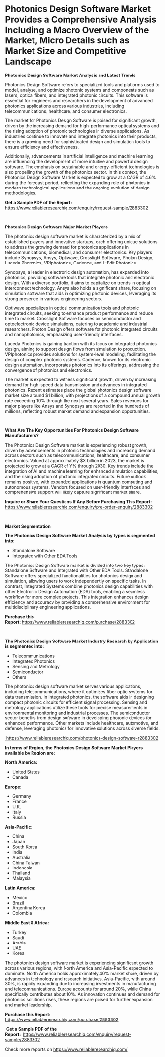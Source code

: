 <p><h1>Photonics Design Software Market Provides a Comprehensive Analysis Including a Macro Overview of the Market, Micro Details such as Market Size and Competitive Landscape</h1></p><p><strong>Photonics Design Software Market Analysis and Latest Trends</strong></p>
<p><p>Photonics Design Software refers to specialized tools and platforms used to model, analyze, and optimize photonic systems and components such as lasers, optical fibers, and integrated photonic circuits. This software is essential for engineers and researchers in the development of advanced photonics applications across various industries, including telecommunications, healthcare, and consumer electronics.</p><p>The market for Photonics Design Software is poised for significant growth, driven by the increasing demand for high-performance optical systems and the rising adoption of photonic technologies in diverse applications. As industries continue to innovate and integrate photonics into their products, there is a growing need for sophisticated design and simulation tools to ensure efficiency and effectiveness.</p><p>Additionally, advancements in artificial intelligence and machine learning are influencing the development of more intuitive and powerful design software. The emphasis on sustainable and energy-efficient technologies is also propelling the growth of the photonics sector. In this context, the Photonics Design Software Market is expected to grow at a CAGR of 4.6% during the forecast period, reflecting the expanding role of photonics in modern technological applications and the ongoing evolution of design methodologies.</p></p>
<p><strong>Get a Sample PDF of the Report:&nbsp;</strong> <a href="https://www.reliableresearchiq.com/enquiry/request-sample/2883302?utm_campaign=3202&utm_medium=2&utm_source=Github&utm_content=ia&utm_term=13032025&utm_id=photonics-design-software">https://www.reliableresearchiq.com/enquiry/request-sample/2883302</a></p>
<p>&nbsp;</p>
<p><strong>Photonics Design Software Major Market Players</strong></p>
<p><p>The photonics design software market is characterized by a mix of established players and innovative startups, each offering unique solutions to address the growing demand for photonics applications in telecommunications, biomedical, and consumer electronics. Key players include Synopsys, Ansys, Optiwave, Crosslight Software, Photon Design, Luceda Photonics, VPIphotonics, Cadence, and L-Edit Photonics.</p><p>Synopsys, a leader in electronic design automation, has expanded into photonics, providing software tools that integrate photonic and electronic design. With a diverse portfolio, it aims to capitalize on trends in optical interconnect technology. Ansys also holds a significant share, focusing on simulation software that aids in optimizing photonic devices, leveraging its strong presence in various engineering sectors.</p><p>Optiwave specializes in optical communication tools and photonic integrated circuits, seeking to enhance product performance and reduce time to market. Crosslight Software focuses on semiconductor and optoelectronic device simulations, catering to academic and industrial researchers. Photon Design offers software for photonic integrated circuits and nanophotonics, emphasizing user-friendly interfaces.</p><p>Luceda Photonics is gaining traction with its focus on integrated photonics design, aiming to support design flows from simulation to production. VPIphotonics provides solutions for system-level modeling, facilitating the design of complex photonic systems. Cadence, known for its electronic design automation, incorporates photonics into its offerings, addressing the convergence of photonics and electronics.</p><p>The market is expected to witness significant growth, driven by increasing demand for high-speed data transmission and advances in integrated photonics. Recent estimates place the global photonics design software market size around $1 billion, with projections of a compound annual growth rate exceeding 10% through the next several years. Sales revenues for major players like Ansys and Synopsys are reported in the hundreds of millions, reflecting robust market demand and expansion opportunities.</p></p>
<p>&nbsp;</p>
<p><strong>What Are The Key Opportunities For Photonics Design Software Manufacturers?</strong></p>
<p><p>The Photonics Design Software market is experiencing robust growth, driven by advancements in photonic technologies and increasing demand across sectors such as telecommunications, healthcare, and consumer electronics. Valued at approximately $X billion in 2023, the market is projected to grow at a CAGR of Y% through 2030. Key trends include the integration of AI and machine learning for enhanced simulation capabilities, and the rising adoption of photonic integrated circuits. Future outlook remains positive, with expanded applications in quantum computing and autonomous systems. Vendors focused on user-friendly interfaces and comprehensive support will likely capture significant market share.</p></p>
<p><strong>Inquire or Share Your Questions If Any Before Purchasing This Report:</strong> <a href="https://www.reliableresearchiq.com/enquiry/pre-order-enquiry/2883302?utm_campaign=3202&utm_medium=2&utm_source=Github&utm_content=ia&utm_term=13032025&utm_id=photonics-design-software">https://www.reliableresearchiq.com/enquiry/pre-order-enquiry/2883302</a></p>
<p>&nbsp;</p>
<p><strong>Market Segmentation</strong></p>
<p><strong>The Photonics Design Software Market Analysis by types is segmented into:</strong></p>
<p><ul><li>Standalone Software</li><li>Integrated with Other EDA Tools</li></ul></p>
<p><p>The Photonics Design Software market is divided into two key types: Standalone Software and Integrated with Other EDA Tools. Standalone Software offers specialized functionalities for photonics design and simulation, allowing users to work independently on specific tasks. In contrast, Integrated Systems combine photonics design capabilities with other Electronic Design Automation (EDA) tools, enabling a seamless workflow for more complex projects. This integration enhances design efficiency and accuracy by providing a comprehensive environment for multidisciplinary engineering applications.</p></p>
<p><strong>Purchase this Report:&nbsp;</strong><a href="https://www.reliableresearchiq.com/purchase/2883302?utm_campaign=3202&utm_medium=2&utm_source=Github&utm_content=ia&utm_term=13032025&utm_id=photonics-design-software">https://www.reliableresearchiq.com/purchase/2883302</a></p>
<p>&nbsp;</p>
<p><strong>The Photonics Design Software Market Industry Research by Application is segmented into:</strong></p>
<p><ul><li>Telecommunications</li><li>Integrated Photonics</li><li>Sensing and Metrology</li><li>Semiconductor</li><li>Others</li></ul></p>
<p><p>The photonics design software market serves various applications, including telecommunications, where it optimizes fiber optic systems for data transmission. In integrated photonics, the software aids in designing compact photonic circuits for efficient signal processing. Sensing and metrology applications utilize these tools for precise measurements in environmental monitoring and industrial processes. The semiconductor sector benefits from design software in developing photonic devices for enhanced performance. Other markets include healthcare, automotive, and defense, leveraging photonics for innovative solutions across diverse fields.</p></p>
<p><a href="https://www.reliableresearchiq.com/photonics-design-software-r2883302?utm_campaign=3202&utm_medium=2&utm_source=Github&utm_content=ia&utm_term=13032025&utm_id=photonics-design-software">&nbsp;https://www.reliableresearchiq.com/photonics-design-software-r2883302</a></p>
<p><strong>In terms of Region, the Photonics Design Software Market Players available by Region are:</strong></p>
<p>
    <p> <strong> North America: </strong>
        <ul>
            <li>United States</li>
            <li>Canada</li>
        </ul>
        </p> 
    <p> <strong> Europe: </strong>
        <ul>
            <li>Germany</li>
            <li>France</li>
            <li>U.K.</li>
            <li>Italy</li>
            <li>Russia</li>
        </ul>
        </p> 
    <p> <strong> Asia-Pacific: </strong>
        <ul>
            <li>China</li>
            <li>Japan</li>
            <li>South Korea</li>
            <li>India</li>
            <li>Australia</li>
            <li>China Taiwan</li>
            <li>Indonesia</li>
            <li>Thailand</li>
            <li>Malaysia</li>
        </ul>
        </p> 
    <p> <strong> Latin America: </strong>
        <ul>
            <li>Mexico</li>
            <li>Brazil</li>
            <li>Argentina Korea</li>
            <li>Colombia</li>
        </ul>
        </p> 
    <p> <strong> Middle East & Africa: </strong>
        <ul>
            <li>Turkey</li>
            <li>Saudi</li>
            <li>Arabia</li>
            <li>UAE</li>
            <li>Korea</li>
        </ul>
    </p>
    </p>
<p><p>The photonics design software market is experiencing significant growth across various regions, with North America and Asia-Pacific expected to dominate. North America holds approximately 40% market share, driven by advances in technology and research initiatives. Asia-Pacific, with around 30%, is rapidly expanding due to increasing investments in manufacturing and telecommunications. Europe accounts for around 20%, while China specifically contributes about 10%. As innovation continues and demand for photonics solutions rises, these regions are poised for further expansion and market leadership.</p></p>
<p><strong>Purchase this Report: </strong><a href="https://www.reliableresearchiq.com/purchase/2883302?utm_campaign=3202&utm_medium=2&utm_source=Github&utm_content=ia&utm_term=13032025&utm_id=photonics-design-software">https://www.reliableresearchiq.com/purchase/2883302</a></p>
<p>&nbsp;<strong>Get a Sample PDF of the Report:&nbsp;&nbsp;</strong><a href="https://www.reliableresearchiq.com/enquiry/request-sample/2883302?utm_campaign=3202&utm_medium=2&utm_source=Github&utm_content=ia&utm_term=13032025&utm_id=photonics-design-software">https://www.reliableresearchiq.com/enquiry/request-sample/2883302</a></p>
<p><strong></strong></p>
<p>Check more reports on <a href="https://www.reliableresearchiq.com/?utm_campaign=3202&utm_medium=2&utm_source=Github&utm_content=ia&utm_term=13032025&utm_id=photonics-design-software">https://www.reliableresearchiq.com/</a></p>